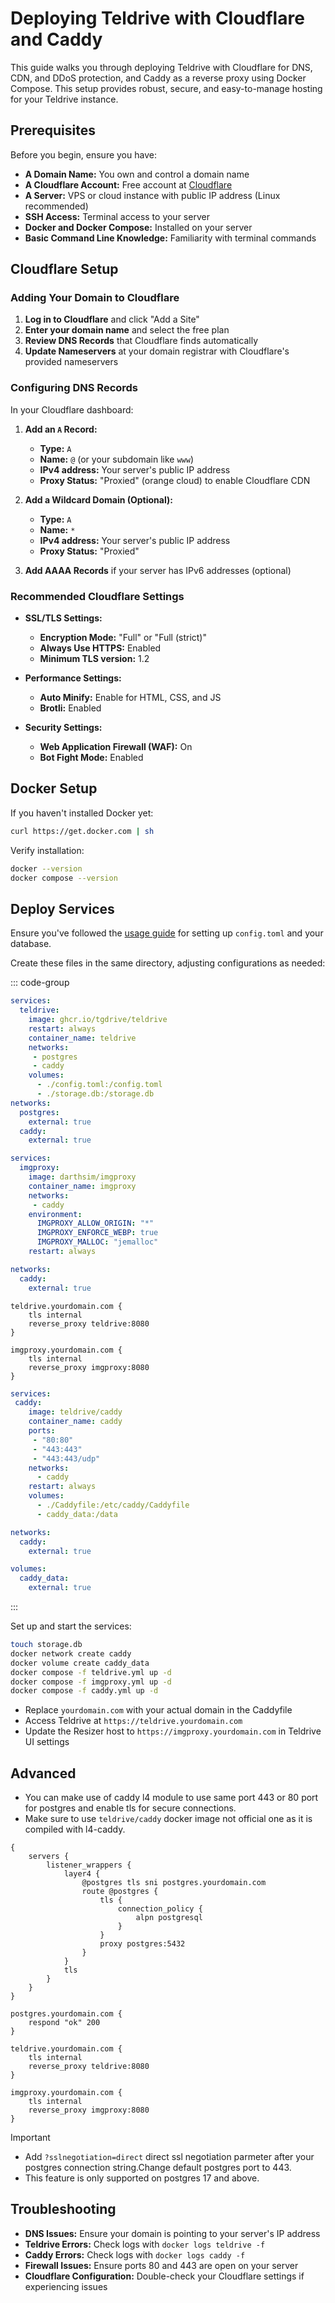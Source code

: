 # Deploying Teldrive with Cloudflare and Caddy

This guide walks you through deploying Teldrive with Cloudflare for DNS, CDN, and DDoS protection, and Caddy as a reverse proxy using Docker Compose. This setup provides robust, secure, and easy-to-manage hosting for your Teldrive instance.

## Prerequisites

Before you begin, ensure you have:

* **A Domain Name:** You own and control a domain name
* **A Cloudflare Account:** Free account at [Cloudflare](https://www.cloudflare.com/)
* **A Server:** VPS or cloud instance with public IP address (Linux recommended)
* **SSH Access:** Terminal access to your server
* **Docker and Docker Compose:** Installed on your server
* **Basic Command Line Knowledge:** Familiarity with terminal commands

## Cloudflare Setup

### Adding Your Domain to Cloudflare

1. **Log in to Cloudflare** and click "Add a Site"
2. **Enter your domain name** and select the free plan
3. **Review DNS Records** that Cloudflare finds automatically
4. **Update Nameservers** at your domain registrar with Cloudflare's provided nameservers

### Configuring DNS Records

In your Cloudflare dashboard:

1. **Add an `A` Record:**
   * **Type:** `A`
   * **Name:** `@` (or your subdomain like `www`)
   * **IPv4 address:** Your server's public IP address
   * **Proxy Status:** "Proxied" (orange cloud) to enable Cloudflare CDN

2. **Add a Wildcard Domain (Optional):**
   * **Type:** `A`
   * **Name:** `*`
   * **IPv4 address:** Your server's public IP address
   * **Proxy Status:** "Proxied"

3. **Add AAAA Records** if your server has IPv6 addresses (optional)

### Recommended Cloudflare Settings

* **SSL/TLS Settings:**
  * **Encryption Mode:** "Full" or "Full (strict)"
  * **Always Use HTTPS:** Enabled
  * **Minimum TLS version:** 1.2

* **Performance Settings:**
  * **Auto Minify:** Enable for HTML, CSS, and JS
  * **Brotli:** Enabled

* **Security Settings:**
  * **Web Application Firewall (WAF):** On
  * **Bot Fight Mode:** Enabled

## Docker Setup

If you haven't installed Docker yet:

```sh
curl https://get.docker.com | sh
```

Verify installation:
```sh
docker --version
docker compose --version
```

## Deploy Services

Ensure you've followed the [usage guide](/docs/getting-started/usage.md) for setting up `config.toml` and your database.

Create these files in the same directory, adjusting configurations as needed:

::: code-group

```yml [teldrive.yml]
services:
  teldrive:
    image: ghcr.io/tgdrive/teldrive
    restart: always
    container_name: teldrive
    networks:
     - postgres
     - caddy
    volumes:
      - ./config.toml:/config.toml
      - ./storage.db:/storage.db
networks:
  postgres:                                 
    external: true
  caddy:
    external: true
```

```yml [imgproxy.yml]
services:
  imgproxy:
    image: darthsim/imgproxy
    container_name: imgproxy
    networks:
     - caddy
    environment:
      IMGPROXY_ALLOW_ORIGIN: "*"
      IMGPROXY_ENFORCE_WEBP: true
      IMGPROXY_MALLOC: "jemalloc"
    restart: always

networks:
  caddy:
    external: true
```
``` [Caddyfile]
teldrive.yourdomain.com {
    tls internal
    reverse_proxy teldrive:8080
}

imgproxy.yourdomain.com {
    tls internal
    reverse_proxy imgproxy:8080
}
```

```yml [caddy.yml]
services:
 caddy:
    image: teldrive/caddy
    container_name: caddy
    ports:
     - "80:80"
     - "443:443"
     - "443:443/udp"
    networks:
      - caddy
    restart: always
    volumes:
      - ./Caddyfile:/etc/caddy/Caddyfile
      - caddy_data:/data

networks:
  caddy:                                 
    external: true

volumes:
  caddy_data:
    external: true
```
:::

Set up and start the services:

```sh
touch storage.db
docker network create caddy
docker volume create caddy_data
docker compose -f teldrive.yml up -d
docker compose -f imgproxy.yml up -d
docker compose -f caddy.yml up -d
```

* Replace `yourdomain.com` with your actual domain in the Caddyfile
* Access Teldrive at `https://teldrive.yourdomain.com`
* Update the Resizer host to `https://imgproxy.yourdomain.com` in Teldrive UI settings

## Advanced 
- You can make use of caddy l4 module to use same port  443 or 80 port for postgres and enable tls for secure connections.
- Make sure to use `teldrive/caddy` docker image not official one as it is compiled with l4-caddy.

``` [Caddyfile]
{
	servers {
		listener_wrappers {
			layer4 {
				@postgres tls sni postgres.yourdomain.com 
				route @postgres {
					tls {
						connection_policy {
							alpn postgresql
						}
					}
					proxy postgres:5432
				}
			}
			tls
		}
	}
}

postgres.yourdomain.com {
	respond "ok" 200
}

teldrive.yourdomain.com {
    tls internal
    reverse_proxy teldrive:8080
}

imgproxy.yourdomain.com {
    tls internal
    reverse_proxy imgproxy:8080
}
```
> [!IMPORTANT]
> - Add `?sslnegotiation=direct` direct ssl negotiation parmeter after your postgres connection string.Change default postgres port to 443.
> - This feature is only supported on postgres 17 and above.


## Troubleshooting

* **DNS Issues:** Ensure your domain is pointing to your server's IP address
* **Teldrive Errors:** Check logs with `docker logs teldrive -f`
* **Caddy Errors:** Check logs with `docker logs caddy -f`
* **Firewall Issues:** Ensure ports 80 and 443 are open on your server
* **Cloudflare Configuration:** Double-check your Cloudflare settings if experiencing issues
